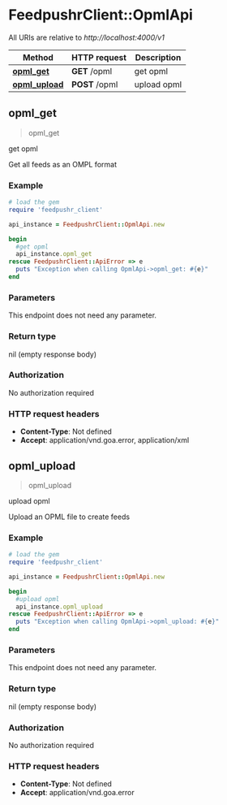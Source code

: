 # FeedpushrClient::OpmlApi

All URIs are relative to *http://localhost:4000/v1*

Method | HTTP request | Description
------------- | ------------- | -------------
[**opml_get**](OpmlApi.md#opml_get) | **GET** /opml | get opml
[**opml_upload**](OpmlApi.md#opml_upload) | **POST** /opml | upload opml



## opml_get

> opml_get

get opml

Get all feeds as an OMPL format

### Example

```ruby
# load the gem
require 'feedpushr_client'

api_instance = FeedpushrClient::OpmlApi.new

begin
  #get opml
  api_instance.opml_get
rescue FeedpushrClient::ApiError => e
  puts "Exception when calling OpmlApi->opml_get: #{e}"
end
```

### Parameters

This endpoint does not need any parameter.

### Return type

nil (empty response body)

### Authorization

No authorization required

### HTTP request headers

- **Content-Type**: Not defined
- **Accept**: application/vnd.goa.error, application/xml


## opml_upload

> opml_upload

upload opml

Upload an OPML file to create feeds

### Example

```ruby
# load the gem
require 'feedpushr_client'

api_instance = FeedpushrClient::OpmlApi.new

begin
  #upload opml
  api_instance.opml_upload
rescue FeedpushrClient::ApiError => e
  puts "Exception when calling OpmlApi->opml_upload: #{e}"
end
```

### Parameters

This endpoint does not need any parameter.

### Return type

nil (empty response body)

### Authorization

No authorization required

### HTTP request headers

- **Content-Type**: Not defined
- **Accept**: application/vnd.goa.error

